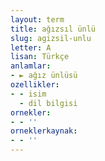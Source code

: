 ```yaml
---
layout: term
title: ağızsıl ünlü
slug: agizsil-unlu
letter: A
lisan: Türkçe
anlamlar:
- ► ağız ünlüsü
ozellikler:
- - isim
  - dil bilgisi
ornekler:
- - ''
orneklerkaynak:
- - ''
---
```


